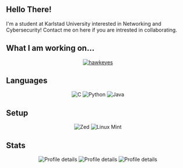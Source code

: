 <h2>Hello There!</h3> 
I'm a student at Karlstad University interested in Networking and Cybersecurity! Contact me on here if you are intrested in collaborating.

<h2>What I am working on...</h3>
<p align="center">
  <a href="https://github.com/Alfredsson418/hawkeyes">
    <img alt="hawkeyes" src="https://github-readme-stats.vercel.app/api/pin/?username=Alfredsson418&repo=hawkeyes&theme=tokyonight">
  </a>
  <!--
  <a href="https://github.com/Alfredsson418/Homepage">
    <img alt="hawkeyes" src="https://github-readme-stats.vercel.app/api/pin/?username=Alfredsson418&repo=Homepage&theme=tokyonight">
  </a>
  -->
  
</p>

<h2>Languages</h2>
<p align="center">
  <img alt="C" src="https://img.shields.io/badge/C-00599C?style=for-the-badge&logo=c&logoColor=white">
  <img alt="Python" src="https://img.shields.io/badge/Python-FFD43B?style=for-the-badge&logo=python&logoColor=blue">
  <img alt="Java" src="https://img.shields.io/badge/Java-ED8B00?style=for-the-badge&logo=openjdk&logoColor=white">
</p>

<h2>Setup</h2>
<p align="center">
  <img alt="Zed" src="https://img.shields.io/badge/Zed-%23FFF?style=for-the-badge">
  <img alt="Linux Mint" src="https://img.shields.io/badge/Linux_Mint-Mint?style=for-the-badge">
</p>


<h2>Stats</h2>
<!-- https://github.com/vn7n24fzkq/github-profile-summary-cards -->
<!--- https://github.com/anuraghazra/github-readme-stats?tab=readme-ov-file -->
<p align="center">
  <img alt="Profile details" src="http://github-profile-summary-cards.vercel.app/api/cards/profile-details?username=Alfredsson418&theme=tokyonight">
  <img alt="Profile details" src="https://github-readme-stats.vercel.app/api?username=Alfredsson418&show_icons=true&theme=tokyonight&hide_title=true&hide=commits">
  <img alt="Profile details" src="https://github-readme-stats.vercel.app/api/top-langs/?username=Alfredsson418&layout=compact&theme=tokyonight">
</p>
